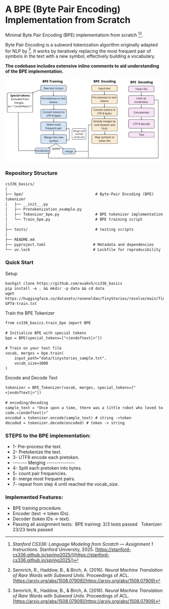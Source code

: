 # A BPE (Byte Pair Encoding) Implementation from Scratch

Minimal Byte Pair Encoding (BPE) implementatiom from scratch [^1][^2].

Byte Pair Encoding is a subword tokenization algorithm originally adapted for NLP by [^2]. It works by iteratively replacing the most frequent pair of symbols in the text with a new symbol, effectively building a vocabulary.

__The codebase includes extensive inline comments to aid understanding of the BPE implementation.__

![Transformer Architecture](cs336_basics/figure/BPE_figure.jpeg)

### Repository Structure

```
cs336_basics/
│
├── bpe/                                # Byte-Pair Encoding (BPE) tokenizer
│   ├── __init__.py                    
│   ├── Pretokenization_example.py      
│   ├── Tokenizer_bpe.py                # BPE tokenizer implementation
│   └── Train_bpe.py                    # BPE training script
│
├── tests/                              # testing scripts
│
├── README.md                         
├── pyproject.toml                     # Metadata and dependencies
└── uv.lock                            # Lockfile for reproducibility
```

### Quick Start

Setup
```
bashgit clone https://github.com/avakn5/cs336_basics
pip install -e . && mkdir -p data && cd data
wget https://huggingface.co/datasets/roneneldan/TinyStories/resolve/main/TinyStoriesV2-GPT4-train.txt
```

Train the BPE Tokenizer
```
from cs336_basics.train_bpe import BPE

# Initialize BPE with special tokens
bpe = BPE(special_tokens=["<|endoftext|>"])

# Train on your text file
vocab, merges = bpe.train(
    input_path="data/tinystories_sample.txt",
    vocab_size=1000
)
```

Encode and Decode Text
```
tokenizer = BPE_Tokenizer(vocab, merges, special_tokens=["<|endoftext|>"])

# encoding/decoding
sample_text = "Once upon a time, there was a little robot who loved to code.<|endoftext|>"
encoded = tokenizer.encode(sample_text) # string ->token
decoded = tokenizer.decode(encoded) # token -> string
```

### STEPS to the BPE implementation: 

* 1- Pre-process the text.
* 2- Pretokenize the text.
* 3- UTF8 encode each pretoken.
* ------- Merging --------------
* 4- Split each pretoken into bytes.
* 5- count pair frequencies.
* 6- merge most frequent pairs.
* 7- repeat from step 4 until reached the vocab_size.

### Implemented Features:

* BPE training procedure.
* Encoder (text → token IDs).
* Decoder (token IDs → text).
* Passing all assignment tests:
&nbsp;BPE training: 3/3 tests passed
&nbsp; Tokenizer: 23/23 tests passed


[^1]: *Stanford CS336: Language Modeling from Scratch — Assignment 1 Instructions*. Stanford University, 2025. [https://stanford-cs336.github.io/spring2025/](https://stanford-cs336.github.io/spring2025/)  
[^2]: Sennrich, R., Haddow, B., & Birch, A. (2016). *Neural Machine Translation of Rare Words with Subword Units*. Proceedings of ACL. [https://arxiv.org/abs/1508.07909](https://arxiv.org/abs/1508.07909)
